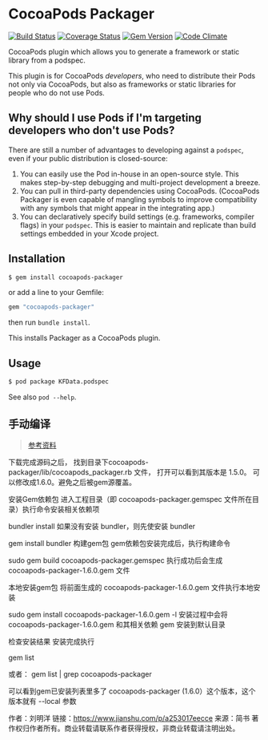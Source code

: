 # CocoaPods Packager

[![Build Status](http://img.shields.io/travis/CocoaPods/cocoapods-packager/master.svg?style=flat)](https://travis-ci.org/CocoaPods/cocoapods-packager)
[![Coverage Status](https://img.shields.io/coveralls/CocoaPods/cocoapods-packager.svg)](https://coveralls.io/r/CocoaPods/cocoapods-packager?branch=master)
[![Gem Version](http://img.shields.io/gem/v/cocoapods-packager.svg?style=flat)](http://badge.fury.io/rb/cocoapods-packager)
[![Code Climate](http://img.shields.io/codeclimate/github/CocoaPods/cocoapods-packager.svg?style=flat)](https://codeclimate.com/github/CocoaPods/cocoapods-packager)

CocoaPods plugin which allows you to generate a framework or static library from a podspec.

This plugin is for CocoaPods *developers*, who need to distribute their Pods not only via CocoaPods, but also as frameworks or static libraries for people who do not use Pods.

## Why should I use Pods if I'm targeting developers who don't use Pods?

There are still a number of advantages to developing against a `podspec`, even if your public distribution is closed-source:

1. You can easily use the Pod in-house in an open-source style. This makes step-by-step debugging and multi-project development a breeze.
2. You can pull in third-party dependencies using CocoaPods. (CocoaPods Packager is even capable of mangling symbols to improve compatibility with any symbols that might appear in the integrating app.)
3. You can declaratively specify build settings (e.g. frameworks, compiler flags) in your `podspec`. This is easier to maintain and replicate than build settings embedded in your Xcode project.

## Installation

```sh
$ gem install cocoapods-packager
```

or add a line to your Gemfile:

```ruby
gem "cocoapods-packager"
```

then run `bundle install`.

This installs Packager as a CocoaPods plugin.

## Usage

```bash
$ pod package KFData.podspec
```

See also `pod --help`.

## 手动编译

> [参考资料](https://www.jianshu.com/p/a253017eecce)

下载完成源码之后， 找到目录下cocoapods-packager/lib/cocoapods_packager.rb 文件， 打开可以看到其版本是 1.5.0。 可以修改成1.6.0。避免之后被gem源覆盖。

安装Gem依赖包
进入工程目录（即 cocoapods-packager.gemspec 文件所在目录）执行命令安装相关依赖项

bundler install
如果没有安装 bundler，则先使安装 bundler

gem install bundler
构建gem包
gem依赖包安装完成后，执行构建命令

sudo gem build cocoapods-packager.gemspec
执行成功后会生成 cocoapods-packager-1.6.0.gem 文件

本地安装gem包
将前面生成的 cocoapods-packager-1.6.0.gem 文件执行本地安装

sudo gem install cocoapods-packager-1.6.0.gem -l 
安装过程中会将 cocoapods-packager-1.6.0.gem 和其相关依赖 gem 安装到默认目录

检查安装结果
安装完成执行

gem list 

或者：
gem list | grep cocoapods-packager

可以看到gem已安装列表里多了 cocoapods-packager (1.6.0）这个版本，这个版本就有 --local 参数

作者：刘明洋
链接：https://www.jianshu.com/p/a253017eecce
来源：简书
著作权归作者所有。商业转载请联系作者获得授权，非商业转载请注明出处。
